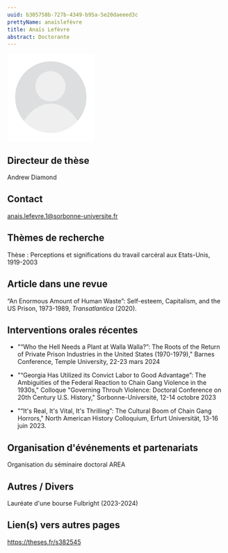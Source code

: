 ```yaml
---
uuid: b305758b-727b-4349-b95a-5e20daeeed3c
prettyName: anaïslefèvre
title: Anaïs Lefèvre
abstract: Doctorante
---
```



<img src="./avatar.webp" width="200px" />


## Directeur de thèse

Andrew Diamond

## Contact

 anais.lefevre.1@sorbonne-universite.fr

## Thèmes de recherche

 Thèse : Perceptions et significations du travail carcéral aux Etats-Unis, 1919-2003


## Article dans une revue

 “An Enormous Amount of Human Waste”: Self-esteem, Capitalism, and the US Prison, 1973-1989, *Transatlantica* (2020).


## Interventions orales récentes

- "“Who the Hell Needs a Plant at Walla Walla?”: The Roots of the Return of Private Prison Industries in the United States (1970-1979)," Barnes Conference, Temple University, 22-23 mars 2024

- "“Georgia Has Utilized its Convict Labor to Good Advantage”: The Ambiguities of the Federal Reaction to Chain Gang Violence in the 1930s," Colloque "Governing Throuh Violence: Doctoral Conference on 20th Century U.S. History," Sorbonne-Université, 12-14 octobre 2023

- "“It's Real, It's Vital, It's Thrilling”: The Cultural Boom of Chain Gang Horrors," North American History Colloquium, Erfurt Universität, 13-16 juin 2023.


## Organisation d'événements et partenariats

 Organisation du séminaire doctoral AREA

## Autres / Divers

 Lauréate d'une bourse Fulbright (2023-2024)

## Lien(s) vers autres pages

 https://theses.fr/s382545

